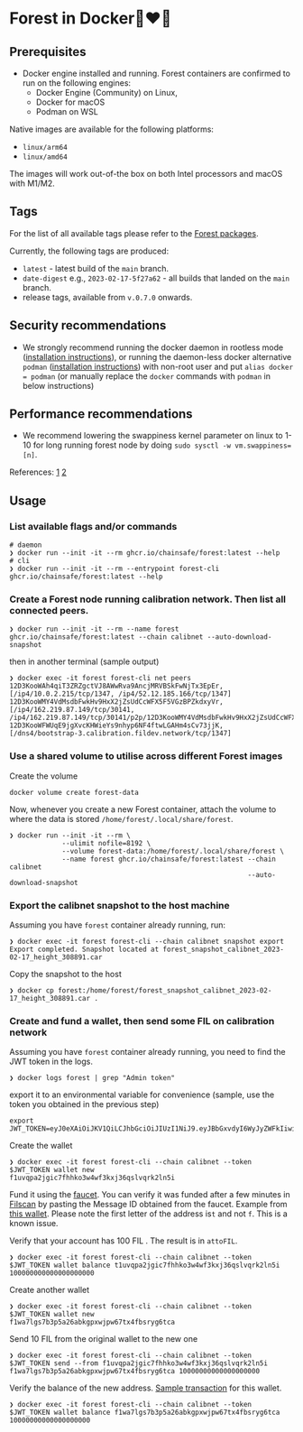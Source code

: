 # Forest in Docker🌲❤️🐋

## Prerequisites
- Docker engine installed and running. Forest containers are confirmed to run on the following engines:
  - Docker Engine (Community) on Linux,
  - Docker for macOS
  - Podman on WSL

Native images are available for the following platforms:
- `linux/arm64`
- `linux/amd64`

The images will work out-of-the box on both Intel processors and macOS with M1/M2.

## Tags
For the list of all available tags please refer to the [Forest packages](https://github.com/ChainSafe/forest/pkgs/container/forest).

Currently, the following tags are produced:
- `latest` - latest build of the `main` branch.
- `date-digest` e.g., `2023-02-17-5f27a62` - all builds that landed on the `main` branch.
- release tags, available from `v.0.7.0` onwards.

## Security recommendations
- We strongly recommend running the docker daemon in rootless mode ([installation instructions](https://docs.docker.com/engine/security/rootless/)), or running the daemon-less docker alternative `podman` ([installation instructions](https://podman.io/getting-started/installation)) with non-root user and put `alias docker = podman` (or manually replace the `docker` commands with `podman` in below instructions)

## Performance recommendations
- We recommend lowering the swappiness kernel parameter on linux to 1-10 for long running forest node by doing `sudo sysctl -w vm.swappiness=[n]`. 

References: [1](https://en.wikipedia.org/wiki/Memory_paging#Swappiness)  [2](https://linuxhint.com/understanding_vm_swappiness/)

## Usage

### List available flags and/or commands
```shell
# daemon
❯ docker run --init -it --rm ghcr.io/chainsafe/forest:latest --help
# cli
❯ docker run --init -it --rm --entrypoint forest-cli ghcr.io/chainsafe/forest:latest --help
```

### Create a Forest node running calibration network. Then list all connected peers.

```shell
❯ docker run --init -it --rm --name forest ghcr.io/chainsafe/forest:latest --chain calibnet --auto-download-snapshot
```
then in another terminal (sample output)
```shell
❯ docker exec -it forest forest-cli net peers
12D3KooWAh4qiT3ZRZgctVJ8AWwRva9AncjMRVBSkFwNjTx3EpEr, [/ip4/10.0.2.215/tcp/1347, /ip4/52.12.185.166/tcp/1347]
12D3KooWMY4VdMsdbFwkHv9HxX2jZsUdCcWFX5F5VGzBPZkdxyVr, [/ip4/162.219.87.149/tcp/30141, /ip4/162.219.87.149/tcp/30141/p2p/12D3KooWMY4VdMsdbFwkHv9HxX2jZsUdCcWFX5F5VGzBPZkdxyVr]
12D3KooWFWUqE9jgXvcKHWieYs9nhyp6NF4ftwLGAHm4sCv73jjK, [/dns4/bootstrap-3.calibration.fildev.network/tcp/1347]
```

### Use a shared volume to utilise across different Forest images
Create the volume
```shell
docker volume create forest-data
```
Now, whenever you create a new Forest container, attach the volume to where the data is stored `/home/forest/.local/share/forest`.
```shell
❯ docker run --init -it --rm \
             --ulimit nofile=8192 \
             --volume forest-data:/home/forest/.local/share/forest \
             --name forest ghcr.io/chainsafe/forest:latest --chain calibnet 
                                                           --auto-download-snapshot
```

### Export the calibnet snapshot to the host machine
Assuming you have `forest` container already running, run:
```shell
❯ docker exec -it forest forest-cli --chain calibnet snapshot export
Export completed. Snapshot located at forest_snapshot_calibnet_2023-02-17_height_308891.car
```
Copy the snapshot to the host
```shell
❯ docker cp forest:/home/forest/forest_snapshot_calibnet_2023-02-17_height_308891.car .
```

### Create and fund a wallet, then send some FIL on calibration network
Assuming you have `forest` container already running, you need to find the JWT token in the logs. 
```shell
❯ docker logs forest | grep "Admin token"
```
export it to an environmental variable for convenience (sample, use the token you obtained in the previous step)
```shell
export JWT_TOKEN=eyJ0eXAiOiJKV1QiLCJhbGciOiJIUzI1NiJ9.eyJBbGxvdyI6WyJyZWFkIiwid3JpdGUiLCJzaWduIiwiYWRtaW4iXSwiZXhwIjoxNjgxODIxMTc4fQ.3toXEeiGcHT01pUjQeqMyW2kZmQpqpE4Gi4vOHjX4rE
```
Create the wallet
```shell
❯ docker exec -it forest forest-cli --chain calibnet --token $JWT_TOKEN wallet new
f1uvqpa2jgic7fhhko3w4wf3kxj36qslvqrk2ln5i
```
Fund it using the [faucet](https://faucet.calibration.fildev.network/funds.html). You can verify it was funded after a few minutes in [Filscan](https://calibration.filscan.io/) by pasting the Message ID obtained from the faucet. Example from [this wallet](https://calibration.filscan.io/tipset/message-detail?cid=bafy2bzacebdverplts5qs3lwzsenzlh4rdsmvc42r6yg6suu4comr7gkbe76a). Please note the first letter of the address is`t` and not `f`. This is a known issue.

Verify that your account has 100 FIL . The result is in `attoFIL`.
```shell
❯ docker exec -it forest forest-cli --chain calibnet --token $JWT_TOKEN wallet balance t1uvqpa2jgic7fhhko3w4wf3kxj36qslvqrk2ln5i
100000000000000000000
```

Create another wallet
```shell
❯ docker exec -it forest forest-cli --chain calibnet --token $JWT_TOKEN wallet new
f1wa7lgs7b3p5a26abkgpxwjpw67tx4fbsryg6tca
```

Send 10 FIL from the original wallet to the new one
```shell
❯ docker exec -it forest forest-cli --chain calibnet --token $JWT_TOKEN send --from f1uvqpa2jgic7fhhko3w4wf3kxj36qslvqrk2ln5i f1wa7lgs7b3p5a26abkgpxwjpw67tx4fbsryg6tca 10000000000000000000
```

Verify the balance of the new address. [Sample transaction](https://calibration.filscan.io/tipset/message-detail?cid=bafy2bzacebymw25tedmec4xnwmf7fcrt64qvfbbuacbx6lnhyrcbfv3rgkn2a) for this wallet.
```shell
❯ docker exec -it forest forest-cli --chain calibnet --token $JWT_TOKEN wallet balance f1wa7lgs7b3p5a26abkgpxwjpw67tx4fbsryg6tca
10000000000000000000
```

